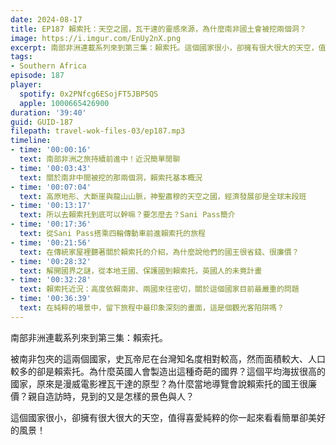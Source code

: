 ```yaml
---
date: 2024-08-17
title: EP187 賴索托：天空之國，瓦干達的靈感來源，為什麼南非國土會被挖兩個洞？
image: https://i.imgur.com/EnUy2nX.png
excerpt: 南部非洲連載系列來到第三集：賴索托。這個國家很小，卻擁有很大很大的天空，值得喜愛純粹的你一起來看看簡單卻美好的風景！
tags:
- Southern Africa
episode: 187
player:
  spotify: 0x2PNfcg6ESojFT5JBP5QS
  apple: 1000665426900
duration: '39:40'
guid: GUID-187
filepath: travel-wok-files-03/ep187.mp3
timeline:
- time: '00:00:16'
  text: 南部非洲之旅持續前進中！近況簡單閒聊
- time: '00:03:43'
  text: 關於南非中間被挖的那兩個洞，賴索托基本概況
- time: '00:07:04'
  text: 高原地形、大斷崖與龍山山脈，神聖肅穆的天空之國，經濟發展卻是全球末段班
- time: '00:13:17'
  text: 所以去賴索托到底可以幹嘛？要怎麼去？Sani Pass簡介
- time: '00:17:36'
  text: 從Sani Pass搭乘四輪傳動車前進賴索托的旅程
- time: '00:21:56'
  text: 在傳統家屋裡聽著關於賴索托的介紹，為什麼說他們的國王很省錢、很廉價？
- time: '00:28:32'
  text: 解開國界之謎，從本地王國、保護國到賴索托，英國人的未竟計畫
- time: '00:32:28'
  text: 賴索托近況：高度依賴南非、兩國來往密切，關於這個國家目前最嚴重的問題
- time: '00:36:39'
  text: 在純粹的場景中，留下旅程中最印象深刻的畫面，這是個觀光客陷阱嗎？
---
```

南部非洲連載系列來到第三集：賴索托。

被南非包夾的這兩個國家，史瓦帝尼在台灣知名度相對較高，然而面積較大、人口較多的卻是賴索托。為什麼英國人會製造出這種奇葩的國界？這個平均海拔很高的國家，原來是漫威電影裡瓦干達的原型？為什麼當地導覽會說賴索托的國王很廉價？親自造訪時，見到的又是怎樣的景色與人？

這個國家很小，卻擁有很大很大的天空，值得喜愛純粹的你一起來看看簡單卻美好的風景！

